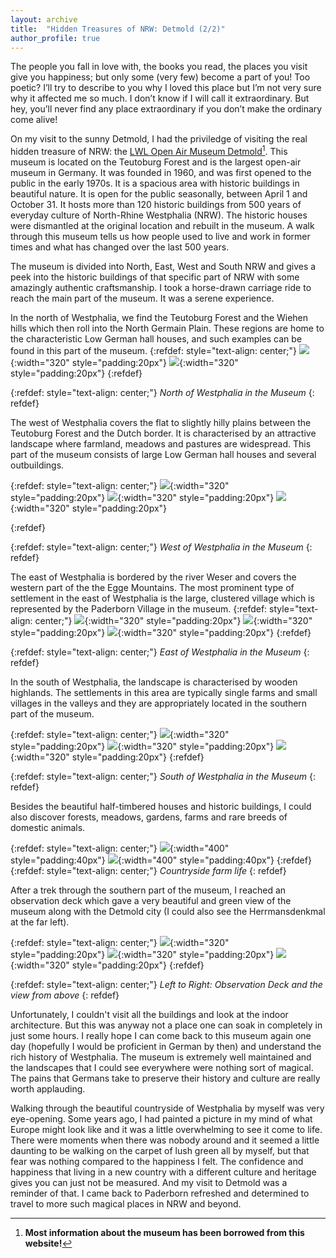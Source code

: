 ```yaml
---
layout: archive
title:  "Hidden Treasures of NRW: Detmold (2/2)"
author_profile: true
---
```

The people you fall in love with, the books you read, the places you visit give you happiness; but only some (very few) become a part of you! Too poetic? I’ll try to describe to you why I loved this place but I’m not very sure why it affected me so much. I don’t know if I will call it extraordinary. But hey, you’ll never find any place extraordinary if you don’t make the ordinary come alive!

On my visit to the sunny Detmold, I had the priviledge of visiting the real hidden treasure of NRW: the [LWL Open Air Museum Detmold](https://www.lwl-freilichtmuseum-detmold.de/en/)[^1]. This museum is located on the Teutoburg Forest and is the largest open-air museum in Germany. It was founded in 1960, and was first opened to the public in the early 1970s. It is a spacious area with historic buildings in beautiful nature. It is open for the public seasonally, between April 1 and October 31. It hosts more than 120 historic buildings from 500 years of everyday culture of North-Rhine Westphalia (NRW). The historic houses were dismantled at the original location and rebuilt in the museum. A walk through this museum tells us how people used to live and work in former times and what has changed over the last 500 years.

The museum is divided into North, East, West and South NRW and gives a peek into the historic buildings of that specific part of NRW with some amazingly authentic craftsmanship. I took a horse-drawn carriage ride to reach the main part of the museum. It was a serene experience. 

In the north of Westphalia, we find the Teutoburg Forest and the Wiehen hills which then roll into the North Germain Plain. These regions are home to the characteristic Low German hall houses, and such examples can be found in this part of the museum. 
{:refdef: style="text-align: center;"}
![](/images/Detmold_North1.jpg){:width="320" style="padding:20px"} 
![](/images/Detmold_North2.jpg){:width="320" style="padding:20px"} 
{:refdef}

{:refdef: style="text-align: center;"}
*North of Westphalia in the Museum*
{: refdef}

The west of Westphalia covers the flat to slightly hilly plains between the Teutoburg Forest and the Dutch border. It is characterised by an attractive landscape where farmland, meadows and pastures are widespread. This part of the museum consists of large Low German hall houses and several outbuildings.

{:refdef: style="text-align: center;"}
![](/images/Detmold_West1.jpg){:width="320" style="padding:20px"} 
![](/images/Detmold_West2.jpg){:width="320" style="padding:20px"} 
![](/images/Detmold_West3.jpg){:width="320" style="padding:20px"} 

{:refdef} 

{:refdef: style="text-align: center;"}
*West of Westphalia in the Museum*
{: refdef}

The east of Westphalia is bordered by the river Weser and covers the western part of the the Egge Mountains. The most prominent type of settlement in the east of Westphalia is the large, clustered village which is represented by the Paderborn Village in the museum. 
{:refdef: style="text-align: center;"}
![](/images/Detmold_East1.jpg){:width="320" style="padding:20px"} 
![](/images/Detmold_East2.jpg){:width="320" style="padding:20px"} 
![](/images/Detmold_East5.jpg){:width="320" style="padding:20px"} 
{:refdef} 

{:refdef: style="text-align: center;"}
*East of Westphalia in the Museum*
{: refdef}

In the south of Westphalia, the landscape is characterised by wooden highlands. The settlements in this area are typically single farms and small villages in the valleys and they are appropriately located in the southern part of the museum.

{:refdef: style="text-align: center;"}
![](/images/Detmold_South1.jpg){:width="320" style="padding:20px"} 
![](/images/Detmold_South2.jpg){:width="320" style="padding:20px"} 
![](/images/Detmold_South3.jpg){:width="320" style="padding:20px"} 
{:refdef}

{:refdef: style="text-align: center;"}
*South of Westphalia in the Museum*
{: refdef}

Besides the beautiful half-timbered houses and historic buildings, I could also discover forests, meadows, gardens, farms and rare breeds of domestic animals. 

{:refdef: style="text-align: center;"}
![](/images/Detmold_Other.jpg){:width="400" style="padding:40px"} 
![](/images/Detmold_Other1.jpg){:width="400" style="padding:40px"} 
{:refdef}
{:refdef: style="text-align: center;"}
*Countryside farm life*
{: refdef}

After a trek through the southern part of the museum, I reached an observation deck which gave a very beautiful and green view of the museum along with the Detmold city (I could also see the Herrmansdenkmal at the far left). 

{:refdef: style="text-align: center;"}
![](/images/Detmold_Other3.jpg){:width="320" style="padding:20px"} 
![](/images/Detmold_Other2.jpg){:width="320" style="padding:20px"} 
![](/images/Detmold_Other4.jpg){:width="320" style="padding:20px"} 
{:refdef} 

{:refdef: style="text-align: center;"}
*Left to Right: Observation Deck and the view from above*
{: refdef}

Unfortunately, I couldn't visit all the buildings and look at the indoor architecture. But this was anyway not a place one can soak in completely in just some hours. I really hope I can come back to this museum again one day (hopefully I would be proficient in German by then) and understand the rich history of Westphalia. The museum is extremely well maintained and the landscapes that I could see everywhere were nothing sort of magical. The pains that Germans take to preserve their history and culture are really worth applauding.

Walking through the beautiful countryside of Westphalia by myself was very eye-opening. Some years ago, I had painted a picture in my mind of what Europe might look like and it was a little overwhelming to see it come to life. There were moments when there was nobody around and it seemed a little daunting to be walking on the carpet of lush green all by myself, but that fear was nothing compared to the happiness I felt. The confidence and happiness that living in a new country with a different culture and heritage gives you can just not be measured. And my visit to Detmold was a reminder of that. I came back to Paderborn refreshed and determined to travel to more such magical places in NRW and beyond.

[^1]: **Most information about the museum has been borrowed from this website!**